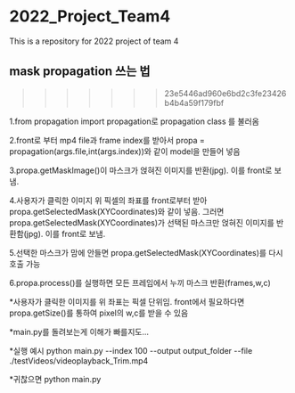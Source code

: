 # 2022_Project_Team4
This is a repository for 2022 project of team 4



## mask propagation 쓰는 법
>>>>>>> 23e5446ad960e6bd2c3fe23426b4b4a59f179fbf

1.from propagation import propagation로 propagation class 를 불러옴

2.front로 부터 mp4 file과 frame index를 받아서 propa = propagation(args.file,int(args.index))와 같이 model을 만들어 넣음

3.propa.getMaskImage()이 마스크가 얹혀진 이미지를 반환(jpg). 이를 front로 보냄.

4.사용자가 클릭한 이미지 위 픽셀의 좌표를 front로부터 받아 propa.getSelectedMask(XYCoordinates)와 같이 넣음. 그러면 
  propa.getSelectedMask(XYCoordinates)가 선택된 마스크만 얹혀진 이미지를 반환함(jpg). 이를 front로 보냄.

5.선택한 마스크가 맘에 안들면 propa.getSelectedMask(XYCoordinates)를 다시 호출 가능

6.propa.process()를 실행하면 모든 프레임에서 누끼 마스크 반환(frames,w,c)


*사용자가 클릭한 이미지를 위 좌표는 픽셀 단위임. front에서 필요하다면 propa.getSize()를 통하여 pixel의 w,c를 받을 수 있음

*main.py를 돌려보는게 이해가 빠를지도...

*실행 예시 python main.py --index 100 --output output_folder --file ./testVideos/videoplayback_Trim.mp4

*귀찮으면 python main.py